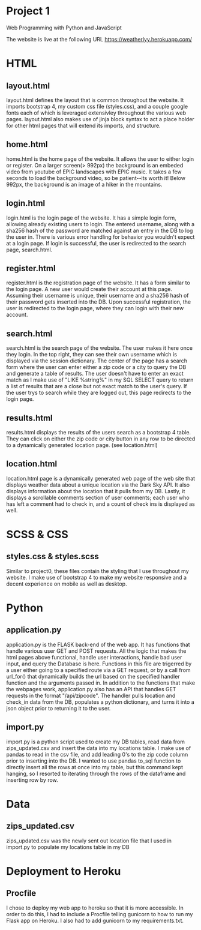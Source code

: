 # Project 1

Web Programming with Python and JavaScript

The website is live at the following URL
<a href="https://weatherlyy.herokuapp.com/">https://weatherlyy.herokuapp.com/</a>

<h1>HTML</h1>

<h2>layout.html</h2>
<p>
layout.html defines the layout that is common throughout the website.
It imports bootstrap 4, my custom css file (styles.css), and a couple google fonts each of
which is leveraged extensivley throughout the various web pages. layout.html also makes use
of jinja block syntax to act a place holder for other html pages that will extend its imports, and structure.
</p>

<h2>home.html</h2>
<p>
home.html is the home page of the website. It allows the user to either login or register. On a larger screen(> 992px)
the background is an embeded video from youtube of EPIC landscapes with EPIC music. It takes a few seconds to load the background
video, so be patient--its worth it! Below 992px, the background is an image of a hiker in the mountains.
</p>

<h2>login.html</h2>
<p>
login.html is the login page of the website. It has a simple login form, allowing already existing users to login.
The entered username, along with a sha256 hash of the password are matched against an entry in the DB to log the user in.
There is various error handling for behavior you wouldn't expect at a login page. If login is successful, the user is redirected
to the search page, search.html.
</p>

<h2>register.html</h2>
<p>
register.html is the registration page of the website. It has a form similar to the login page. A new user would create their
account at this page. Assuming their username is unique, their username and a sha256 hash of their password gets inserted into the
DB. Upon successful registration, the user is redirected to the login page, where they can login with their new account.
</p>

<h2>search.html</h2>
<p>
search.html is the search page of the website. The user makes it here once they login. In the top right, they can see their own
username which is displayed via the session dictionary. The center of the page has a search form where the user can enter either
a zip code or a city to query the DB and generate a table of results. The user doesn't have to enter an exact match as I make use
of "LIKE %string%" in my SQL SELECT query to return a list of results that are a close but not exact match to the user's query.
If the user trys to search while they are logged out, this page redirects to the login page.
</p>

<h2>results.html</h2>
<p>
results.html displays the results of the users search as a bootstrap 4 table. They can click on either the zip code or city button
in any row to be directed to a dynamically generated location page. (see location.html)
</p>

<h2>location.html</h2>
<p>
location.html page is a dynamically generated web page of the web site that displays weather data about a unique location
via the Dark Sky API. It also displays information about the location that it pulls from my DB. Lastly, it displays a scrollable
comments section of user comments; each user who has left a comment had to check in, and a count of check ins is displayed as well.
</p>

<h1>SCSS & CSS</h1>

<h2>styles.css & styles.scss</h2>
<p>Similar to project0, these files contain the styling that I use throughout my website. I make use of bootstrap 4 to
make my website responsive and a decent experience on mobile as well as desktop.
</p>

<h1>Python</h1>

<h2>application.py</h2>
<p>
application.py is the FLASK back-end of the web app. It has functions that handle various user GET and POST requests. All the logic
that makes the html pages above functional, handle user interactions, handle bad user input, and query the Database is here.
Functions in this file are trigerred by a user either going to a specified route via a GET request, or by a call from url_for()
that dynamically builds the url based on the specified handler function and the arguments passed in. In addition to the functions
that make the webpages work, application.py also has an API that handles GET requests in the format "/api/zipcode". The handler pulls
location and check_in data from the DB, populates a python dictionary, and turns it into a json object prior to returning it to the user.
</p>

<h2>import.py</h2>
<p>import.py is a python script used to create my DB tables, read data from zips_updated.csv and insert the data
into my locations table. I make use of pandas to read in the csv file, and add leading 0's to the zip code column
prior to inserting into the DB. I wanted to use pandas to_sql function to directly insert all the rows at once into my table, but
this command kept hanging, so I resorted to iterating through the rows of the dataframe and inserting row by row.
</p>

<h1>Data</h1>

<h2>zips_updated.csv</h2>
<p>zips_updated.csv was the newly sent out location file that I used in import.py to populate my locations table in my DB</p>

<h1>Deployment to Heroku</h1>

<h2>Procfile</h2>
<p>I chose to deploy my web app to heroku so that it is more accessible. In order to do this, I had to include a
Procfile telling gunicorn to how to run my Flask app on Heroku. I also had to add gunicorn to my requirements.txt.
</p>